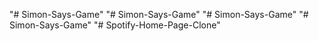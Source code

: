 "# Simon-Says-Game" 
"# Simon-Says-Game" 
"# Simon-Says-Game" 
"# Simon-Says-Game" 
"# Spotify-Home-Page-Clone" 
